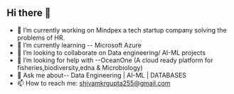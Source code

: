 ## Hi there 👋

- 🔭 I’m currently working on Mindpex a tech startup company solving the problems of HR.
- 🌱 I’m currently learning -- Microsoft Azure
- 👯 I’m looking to collaborate on Data engineering/ AI-ML projects
- 🤔 I’m looking for help with --OceanOne (A cloud ready platform for fisheries,biodiversity,edna & Microbiology)
- 💬 Ask me about-- Data Engineering | AI-ML | DATABASES
- 📫 How to reach me: shivamkrgupta255@gmail.com



